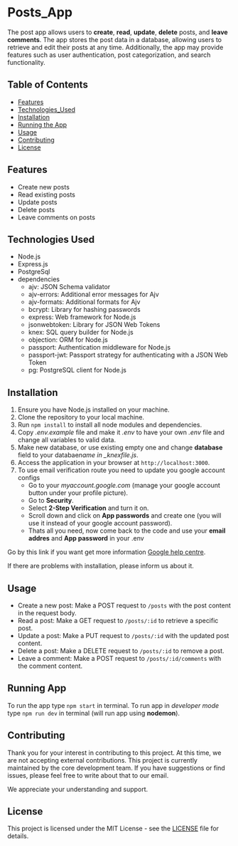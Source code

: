 # Posts_App

The post app allows users to **create**, **read**, **update**, **delete** posts, and **leave comments**. The app stores the post data in a database, allowing users to retrieve and edit their posts at any time. Additionally, the app may provide features such as user authentication, post categorization, and search functionality.

## Table of Contents

- [Features](#features)
- [Technologies_Used](#technologies-used)
- [Installation](#installation)
- [Running the App](#running-the-app)
- [Usage](#usage)
- [Contributing](#contributing)
- [License](#license)

## Features

- Create new posts
- Read existing posts
- Update posts
- Delete posts
- Leave comments on posts

## Technologies Used

- Node.js
- Express.js
- PostgreSql
- dependencies
  - ajv: JSON Schema validator
  - ajv-errors: Additional error messages for Ajv
  - ajv-formats: Additional formats for Ajv
  - bcrypt: Library for hashing passwords
  - express: Web framework for Node.js
  - jsonwebtoken: Library for JSON Web Tokens
  - knex: SQL query builder for Node.js
  - objection: ORM for Node.js
  - passport: Authentication middleware for Node.js
  - passport-jwt: Passport strategy for authenticating with a JSON Web Token
  - pg: PostgreSQL client for Node.js

## Installation

1. Ensure you have Node.js installed on your machine.
2. Clone the repository to your local machine.
3. Run `npm install` to install all node modules and dependencies.
4. Copy _.env.example_ file and make it _.env_ to have your own _.env_ file and change all variables to valid data.
5. Make new database, or use existing empty one and change **database** field to your databae*name in \_knexfile.js*.
6. Access the application in your browser at `http://localhost:3000`.
7. To use email verification route you need to update you google account configs
   - Go to your _myaccount.google.com_ (manage your google account button under your profile picture).
   - Go to **Security**.
   - Select **2-Step Verification** and turn it on.
   - Scroll down and click on **App passwords** and create one (you will use it instead of your google account password).
   - Thats all you need, now come back to the code and use your **email addres** and **App password** in your .env

Go by this link if you want get more information [Google help centre](https://support.google.com/mail/answer/185833?hl=en).

If there are problems with installation, please inform us about it.

## Usage

- Create a new post: Make a POST request to `/posts` with the post content in the request body.
- Read a post: Make a GET request to `/posts/:id` to retrieve a specific post.
- Update a post: Make a PUT request to `/posts/:id` with the updated post content.
- Delete a post: Make a DELETE request to `/posts/:id` to remove a post.
- Leave a comment: Make a POST request to `/posts/:id/comments` with the comment content.

## Running App

To run the app type `npm start` in terminal.
To run app in _developer mode_ type `npm run dev` in terminal (will run app using **nodemon**).

## Contributing

Thank you for your interest in contributing to this project. At this time, we are not accepting external contributions. This project is currently maintained by the core development team. If you have suggestions or find issues, please feel free to write about that to our email.

We appreciate your understanding and support.

## License

This project is licensed under the MIT License - see the [LICENSE](LICENSE) file for details.
